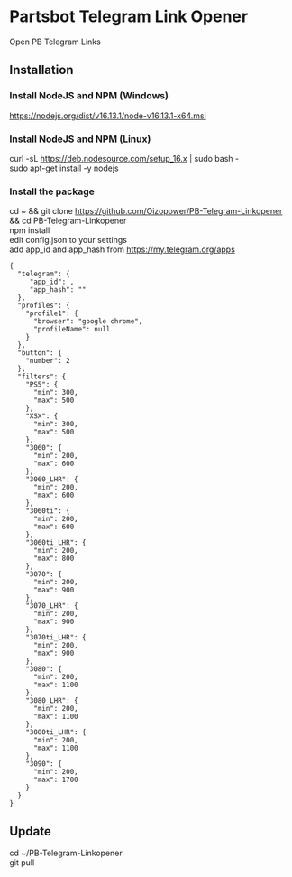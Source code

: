 # Partsbot Telegram Link Opener
Open PB Telegram Links

## Installation

### Install NodeJS and NPM (Windows)
https://nodejs.org/dist/v16.13.1/node-v16.13.1-x64.msi

### Install NodeJS and NPM (Linux)
curl -sL https://deb.nodesource.com/setup_16.x | sudo bash -  
sudo apt-get install -y nodejs  
  
### Install the package  
cd ~ && git clone https://github.com/Oizopower/PB-Telegram-Linkopener && cd PB-Telegram-Linkopener  
npm install  
edit config.json to your settings  
add app_id and app_hash from https://my.telegram.org/apps 

```
{
  "telegram": {
     "app_id": ,
     "app_hash": ""
  },
  "profiles": {
    "profile1": {
      "browser": "google chrome",
      "profileName": null
    }
  },
  "button": {
    "number": 2
  },
  "filters": {
    "PS5": {
      "min": 300,
      "max": 500
    },
    "XSX": {
      "min": 300,
      "max": 500
    },
    "3060": {
      "min": 200,
      "max": 600
    },
    "3060_LHR": {
      "min": 200,
      "max": 600
    },
    "3060ti": {
      "min": 200,
      "max": 600
    },
    "3060ti_LHR": {
      "min": 200,
      "max": 800
    },
    "3070": {
      "min": 200,
      "max": 900
    },
    "3070_LHR": {
      "min": 200,
      "max": 900
    },
    "3070ti_LHR": {
      "min": 200,
      "max": 900
    },
    "3080": {
      "min": 200,
      "max": 1100
    },
    "3080_LHR": {
      "min": 200,
      "max": 1100
    },
    "3080ti_LHR": {
      "min": 200,
      "max": 1100
    },
    "3090": {
      "min": 200,
      "max": 1700
    }
  }
}
```

## Update
cd ~/PB-Telegram-Linkopener  
git pull  
